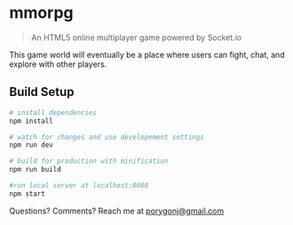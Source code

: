 # mmorpg

> An HTML5 online multiplayer game powered by Socket.io

This game world will eventually be a place where users can fight, chat, and explore with other players.

## Build Setup

``` bash
# install dependencies
npm install

# watch for changes and use developement settings
npm run dev

# build for production with minification
npm run build

#run local server at localhost:8080
npm start
```

Questions? Comments? Reach me at [porygonj@gmail.com](mailto:porygonj@gmail.com)